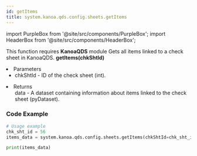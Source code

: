 ```yaml
---
id: getItems
title: system.kanoa.qds.config.sheets.getItems
---
```


import PurpleBox from '@site/src/components/PurpleBox';
import HeaderBox from '@site/src/components/HeaderBox';

<PurpleBox>This function requires <b>KanoaQDS</b> module</PurpleBox>
<HeaderBox header="Description">Gets all items linked to a check sheet in KanoaQDS.</HeaderBox>
<HeaderBox header="Syntax">
    <b>getItems(chkShtId)</b>
    <li> Parameters <br />
        <ul>
            <li>chkShtId - ID of the check sheet (int).</li>
        </ul>
    </li>
    <li> Returns <br />
        <ul>data - A dataset containing information about items linked to the check sheet (pyDataset).</ul>
    </li>
</HeaderBox>

### Code Example
```python
# Usage example
chk_sht_id = 56
items_data = system.kanoa.qds.config.sheets.getItems(chkShtId=chk_sht_id)

print(items_data)
